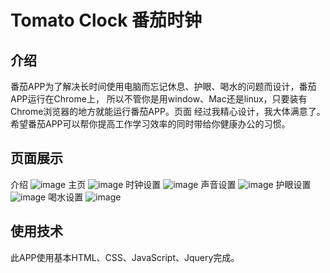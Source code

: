 # Tomato Clock 番茄时钟
## 介绍
番茄APP为了解决长时间使用电脑而忘记休息、护眼、喝水的问题而设计，番茄APP运行在Chrome上，
所以不管你是用window、Mac还是linux，只要装有Chrome浏览器的地方就能运行番茄APP。页面
经过我精心设计，我大体满意了。希望番茄APP可以帮你提高工作学习效率的同时带给你健康办公的习惯。
## 页面展示
介绍
![image](https://github.com/yinyimingall/Tomato-Clock/screenshots/introduce.png)
主页
![image](https://github.com/yinyimingall/Tomato-Clock/screenshots/home.png)
时钟设置
![image](https://github.com/yinyimingall/Tomato-Clock/screenshots/configuration.png)
声音设置
![image](https://github.com/yinyimingall/Tomato-Clock/screenshots/notification.png)
护眼设置
![image](https://github.com/yinyimingall/Tomato-Clock/screenshots/eyecare.png)
喝水设置
![image](https://github.com/yinyimingall/Tomato-Clock/screenshots/drink.png)

## 使用技术
此APP使用基本HTML、CSS、JavaScript、Jquery完成。
